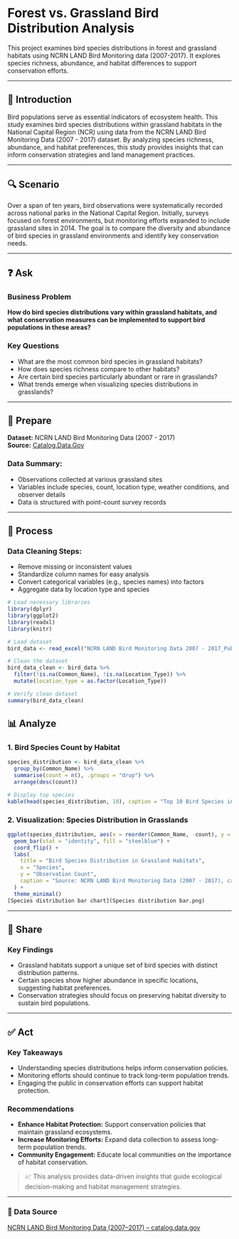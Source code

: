 # Forest vs. Grassland Bird Distribution Analysis

This project examines bird species distributions in forest and grassland habitats using NCRN LAND Bird Monitoring data (2007-2017). It explores species richness, abundance, and habitat differences to support conservation efforts.

---

## 📌 Introduction

Bird populations serve as essential indicators of ecosystem health. This study examines bird species distributions within grassland habitats in the National Capital Region (NCR) using data from the NCRN LAND Bird Monitoring Data (2007 - 2017) dataset. By analyzing species richness, abundance, and habitat preferences, this study provides insights that can inform conservation strategies and land management practices.

---

## 🔍 Scenario

Over a span of ten years, bird observations were systematically recorded across national parks in the National Capital Region. Initially, surveys focused on forest environments, but monitoring efforts expanded to include grassland sites in 2014. The goal is to compare the diversity and abundance of bird species in grassland environments and identify key conservation needs.

---

## ❓ Ask

### Business Problem

**How do bird species distributions vary within grassland habitats, and what conservation measures can be implemented to support bird populations in these areas?**

### Key Questions
- What are the most common bird species in grassland habitats?
- How does species richness compare to other habitats?
- Are certain bird species particularly abundant or rare in grasslands?
- What trends emerge when visualizing species distributions in grasslands?

---

## 📂 Prepare

**Dataset:** NCRN LAND Bird Monitoring Data (2007 - 2017)  
**Source:** [Catalog.Data.Gov](https://catalog.data.gov/)

### Data Summary:
- Observations collected at various grassland sites
- Variables include species, count, location type, weather conditions, and observer details
- Data is structured with point-count survey records

---

## 🧹 Process

### Data Cleaning Steps:
- Remove missing or inconsistent values
- Standardize column names for easy analysis
- Convert categorical variables (e.g., species names) into factors
- Aggregate data by location type and species

```r
# Load necessary libraries
library(dplyr)
library(ggplot2)
library(readxl)
library(knitr)

# Load dataset
bird_data <- read_excel("NCRN LAND Bird Monitoring Data 2007 - 2017_Public.xlsx")

# Clean the dataset
bird_data_clean <- bird_data %>%
  filter(!is.na(Common_Name), !is.na(Location_Type)) %>%
  mutate(location_type = as.factor(Location_Type))

# Verify clean dataset
summary(bird_data_clean)


```

## 📊 Analyze

### 1. Bird Species Count by Habitat

```r
species_distribution <- bird_data_clean %>%
  group_by(Common_Name) %>%
  summarise(count = n(), .groups = "drop") %>%
  arrange(desc(count))

# Display top species
kable(head(species_distribution, 10), caption = "Top 10 Bird Species in Grassland Habitats")
```

### 2. Visualization: Species Distribution in Grasslands

```r
ggplot(species_distribution, aes(x = reorder(Common_Name, -count), y = count)) +
  geom_bar(stat = "identity", fill = "steelblue") +
  coord_flip() +
  labs(
    title = "Bird Species Distribution in Grassland Habitats",
    x = "Species",
    y = "Observation Count",
    caption = "Source: NCRN LAND Bird Monitoring Data (2007 - 2017), catalog.data.gov"
  ) +
  theme_minimal()
[Species distribution bar chart](Species distribution bar.png)
```

---

## 📢 Share

### Key Findings
- Grassland habitats support a unique set of bird species with distinct distribution patterns.
- Certain species show higher abundance in specific locations, suggesting habitat preferences.
- Conservation strategies should focus on preserving habitat diversity to sustain bird populations.

---

## ✅ Act

### Key Takeaways
- Understanding species distributions helps inform conservation policies.
- Monitoring efforts should continue to track long-term population trends.
- Engaging the public in conservation efforts can support habitat protection.

### Recommendations
- **Enhance Habitat Protection:** Support conservation policies that maintain grassland ecosystems.
- **Increase Monitoring Efforts:** Expand data collection to assess long-term population trends.
- **Community Engagement:** Educate local communities on the importance of habitat conservation.

> 📈 This analysis provides data-driven insights that guide ecological decision-making and habitat management strategies.

---

### 🔗 Data Source
[NCRN LAND Bird Monitoring Data (2007–2017) – catalog.data.gov](https://catalog.data.gov/)
